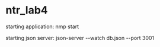 # ntr_lab4
starting application:
nmp start 


starting json server:
json-server --watch db.json --port 3001 
